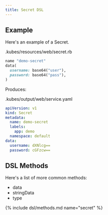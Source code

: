```yaml
---
title: Secret DSL
---
```


## Example

Here's an example of a Secret.

.kubes/resources/web/secret.rb

```ruby
name "demo-secret"
data(
  username: base64("user"),
  password: base64("pass"),
)
```

Produces:

.kubes/output/web/service.yaml

```yaml
apiVersion: v1
kind: Secret
metadata:
  name: demo-secret
  labels:
    app: demo
  namespace: default
data:
  username: dXNlcg==
  password: cGFzcw==
```

## DSL Methods

Here's a list of more common methods:

* data
* stringData
* type

{% include dsl/methods.md name="secret" %}
